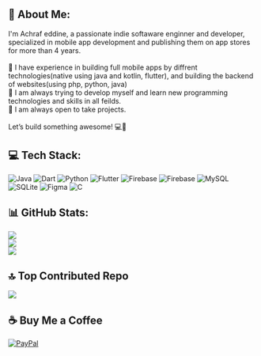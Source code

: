 ## 💫 About Me:
I'm Achraf eddine, a passionate indie softaware enginner and developer, specialized in mobile app development and publishing them on app stores for more than 4 years.<br><br>💼 I have experience in building full mobile apps by diffrent technologies(native using java and kotlin, flutter), and building the backend of websites(using php, python, java)<br>🌱 I am always trying to develop myself and learn new programming technologies and skills in all feilds.<br>👔 I am always open to take projects.<br><br>Let’s build something awesome! 💻🚀<br>


## 💻 Tech Stack:
![Java](https://img.shields.io/badge/java-%23ED8B00.svg?style=for-the-badge&logo=openjdk&logoColor=white) ![Dart](https://img.shields.io/badge/dart-%230175C2.svg?style=for-the-badge&logo=dart&logoColor=white) ![Python](https://img.shields.io/badge/python-3670A0?style=for-the-badge&logo=python&logoColor=ffdd54) ![Flutter](https://img.shields.io/badge/Flutter-%2302569B.svg?style=for-the-badge&logo=Flutter&logoColor=white) ![Firebase](https://img.shields.io/badge/firebase-a08021?style=for-the-badge&logo=firebase&logoColor=ffcd34) ![Firebase](https://img.shields.io/badge/firebase-%23039BE5.svg?style=for-the-badge&logo=firebase) ![MySQL](https://img.shields.io/badge/mysql-4479A1.svg?style=for-the-badge&logo=mysql&logoColor=white) ![SQLite](https://img.shields.io/badge/sqlite-%2307405e.svg?style=for-the-badge&logo=sqlite&logoColor=white) ![Figma](https://img.shields.io/badge/figma-%23F24E1E.svg?style=for-the-badge&logo=figma&logoColor=white) ![C](https://img.shields.io/badge/c-%2300599C.svg?style=for-the-badge&logo=c&logoColor=white)

## 📊 GitHub Stats:
![](https://github-readme-stats.vercel.app/api?username=achraf-dev8&theme=dark&hide_border=true&include_all_commits=true&count_private=false)<br/>
![](https://github-readme-streak-stats.herokuapp.com/?user=achraf-dev8&theme=dark&hide_border=true)<br/>
![](https://github-readme-stats.vercel.app/api/top-langs/?username=achraf-dev8&theme=dark&hide_border=true&include_all_commits=true&count_private=false&layout=compact)

## 🔝 Top Contributed Repo
![](https://github-contributor-stats.vercel.app/api?username=achraf-dev8&limit=5&theme=radical&combine_all_yearly_contributions=true)

  ## ☕ Buy Me a Coffee
  [![PayPal](https://img.shields.io/badge/PayPal-00457C?style=for-the-badge&logo=paypal&logoColor=white)](https://paypal.me/alabamacity08@gmail.com) 

  
<!-- Proudly created with GPRM ( https://gprm.itsvg.in ) -->
